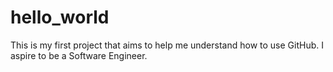 # hello_world
This is my first project that aims to help me understand how to use GitHub.
I aspire to be a Software Engineer.
